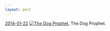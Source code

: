 ```yaml
---
layout: post
---
```


<p>
  <time><a href="/276">2014-01-22</a></time>
  <a href="/276"><img src="{{ site.assets_url }}/276-640.jpg" srcset="{{ site.assets_url }}/276-1280.jpg 1280w, {{ site.assets_url }}/276-960.jpg 960w, {{ site.assets_url }}/276-640.jpg 640w, {{ site.assets_url }}/276-320.jpg 320w" sizes="(min-width: 700px) 50vw, calc(100vw - 2rem)" alt="The Dog Prophet." /></a>
  <span>The Dog Prophet.</span>
</p>
